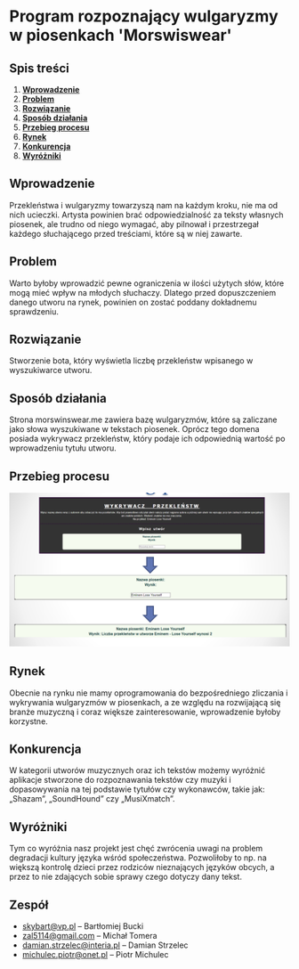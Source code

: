 # Program rozpoznający wulgaryzmy w piosenkach 'Morswiswear'
## Spis treści
1. **[Wprowadzenie](https://github.com/MorswinyIT/Morswinswear#wprowadzenie)**
2. **[Problem](https://github.com/MorswinyIT/Morswinswear#problem)**
3. **[Rozwiązanie](https://github.com/MorswinyIT/Morswinswear#rozwi%C4%85zanie)**
4. **[Sposób działania](https://github.com/MorswinyIT/Morswinswear#spos%C3%B3b-dzia%C5%82ania)**
5. **[Przebieg procesu](https://github.com/MorswinyIT/Morswinswear#przebieg-procesu)**
6. **[Rynek](https://github.com/MorswinyIT/Morswinswear#rynek)**
7. **[Konkurencja](https://github.com/MorswinyIT/Morswinswear#konkurencja)**
8. **[Wyróżniki](https://github.com/MorswinyIT/Morswinswear#wyr%C3%B3%C5%BCniki)**
## Wprowadzenie
Przekleństwa i wulgaryzmy towarzyszą nam na każdym kroku, nie ma od nich ucieczki. Artysta powinien brać odpowiedzialność za teksty własnych piosenek, ale trudno od niego wymagać, aby pilnował i przestrzegał każdego słuchającego przed treściami, które są w niej zawarte.
## Problem
Warto byłoby wprowadzić pewne ograniczenia w ilości użytych słów, które mogą mieć wpływ na młodych słuchaczy. Dlatego przed dopuszczeniem danego utworu na rynek, powinien on zostać poddany dokładnemu sprawdzeniu.
## Rozwiązanie
Stworzenie bota, który wyświetla liczbę przekleństw wpisanego w wyszukiwarce utworu.
## Sposób działania
Strona morswinswear.me zawiera bazę wulgaryzmów, które są zaliczane jako słowa wyszukiwane w tekstach piosenek. Oprócz tego domena posiada wykrywacz przekleństw, który podaje ich odpowiednią wartość po wprowadzeniu tytułu utworu.
## Przebieg procesu
![alt text](https://github.com/MorswinyIT/Morswinswear/blob/master/przebieg.png)
## Rynek
Obecnie na rynku nie mamy oprogramowania do bezpośredniego zliczania i wykrywania wulgaryzmów w piosenkach, a ze względu na rozwijającą się branże muzyczną i coraz większe zainteresowanie, wprowadzenie byłoby korzystne. 
## Konkurencja
W kategorii utworów muzycznych oraz ich tekstów możemy wyróżnić aplikacje stworzone do rozpoznawania tekstów czy muzyki i dopasowywania na tej podstawie tytułów czy wykonawców, takie jak: „Shazam”, „SoundHound” czy „MusiXmatch”.
## Wyróżniki
Tym co wyróżnia nasz projekt jest chęć zwrócenia uwagi na problem degradacji kultury języka wśród społeczeństwa. Pozwoliłoby to np. na większą kontrolę dzieci przez rodziców nieznających języków obcych, a przez to nie zdających sobie sprawy czego dotyczy dany tekst. 
## Zespół
* skybart@vp.pl – Bartłomiej Bucki
* zal5114@gmail.com – Michał Tomera
* damian.strzelec@interia.pl – Damian Strzelec
* michulec.piotr@onet.pl – Piotr Michulec
